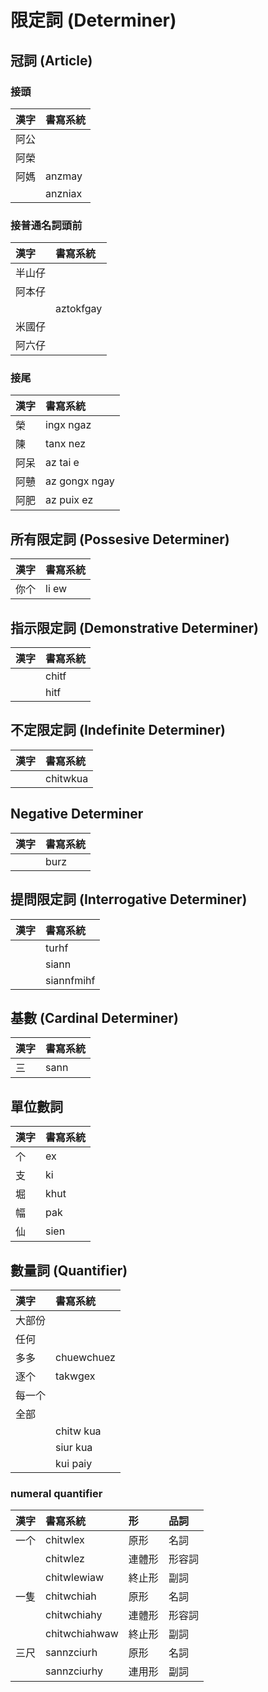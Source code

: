 # 限定詞 (Determiner)

## 冠詞 (Article)

### 接頭

| 漢字 | 書寫系統 |
| :--- | :--- |
| 阿公 ||
| 阿榮 ||
| 阿媽 | anzmay |
|| anzniax |

### 接普通名詞頭前

| 漢字 | 書寫系統 |
| :--- | :--- |
| 半山仔 ||
| 阿本仔 ||
|| aztokfgay |
| 米國仔 ||
| 阿六仔 ||

### 接尾

| 漢字 | 書寫系統 |
| :--- | :--- |
| 榮 | ingx ngaz |
| 陳 | tanx nez |
| 阿呆 | az tai e |
| 阿戇 | az gongx ngay |
| 阿肥 | az puix ez |

## 所有限定詞 (Possesive Determiner)

| 漢字 | 書寫系統 |
| :--- | :--- |
| 你个 | li ew |

## 指示限定詞 (Demonstrative Determiner)

| 漢字 | 書寫系統 |
| :--- | :--- |
|| chitf |
|| hitf |

## 不定限定詞 (Indefinite Determiner)

| 漢字 | 書寫系統 |
| :--- | :--- |
|| chitwkua |

## Negative Determiner

| 漢字 | 書寫系統 |
| :--- | :--- |
|| burz |

## 提問限定詞 (Interrogative Determiner)

| 漢字 | 書寫系統 |
| :--- | :--- |
|| turhf |
|| siann |
|| siannfmihf |

## 基數 (Cardinal Determiner)

| 漢字 | 書寫系統 |
| :--- | :--- |
| 三 | sann |

## 單位數詞

| 漢字 | 書寫系統 |
| :--- | :--- |
| 个 | ex |
| 支 | ki |
| 堀 | khut |
| 幅 | pak |
| 仙 | sien |

## 數量詞 (Quantifier)

| 漢字 | 書寫系統 |
| :--- | :--- |
| 大部份 ||
| 任何 ||
| 多多 | chuewchuez |
| 逐个 | takwgex |
| 每一个 ||
| 全部 ||
|| chitw kua |
|| siur kua |
|| kui paiy |

### numeral quantifier

| 漢字 | 書寫系統 | 形 | 品詞 |
| :--- | :--- | :--- | :--- |
| 一个 | chitwlex | 原形 | 名詞 |
|| chitwlez | 連體形 | 形容詞 |
|| chitwlewiaw | 終止形 | 副詞 |
| 一隻 | chitwchiah | 原形 | 名詞 |
|| chitwchiahy | 連體形 | 形容詞 |
|| chitwchiahwaw | 終止形 | 副詞 |
| 三尺 | sannzciurh | 原形 | 名詞 |
|| sannzciurhy | 連用形 | 副詞 |

